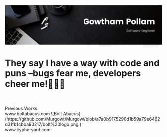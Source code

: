 ![Gowtham Pollam](https://github.com/Murgowt/Murgowt/blob/387409fb4ff29ec534f8d60f4aacaee9d7cdb125/Gowtham.jpeg)
<p align="center">
<h1>They say I have a way with code and puns –bugs fear me, developers cheer me!🐞👨‍💻</h1>
<br><br>
Previous Works
<br>
www.boltabacus.com ![Bolt Abacus](https://github.com/Murgowt/Murgowt/blob/a7a0b9175290d1b59a79e6462d31fb14bba93217/bolt%20logo.png )

<br>
www.cypheryard.com
<br>
</p>
